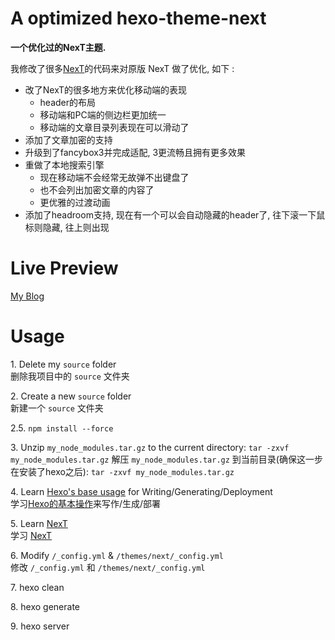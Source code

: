 # A optimized hexo-theme-next

**一个优化过的NexT主题.** 

我修改了很多[NexT](https://github.com/iissnan/hexo-theme-next)的代码来对原版 NexT 做了优化, 如下 : 

- 改了NexT的很多地方来优化移动端的表现
    -  header的布局
    -  移动端和PC端的侧边栏更加统一
    -  移动端的文章目录列表现在可以滑动了
- 添加了文章加密的支持
- 升级到了fancybox3并完成适配, 3更流畅且拥有更多效果
- 重做了本地搜索引擎
    - 现在移动端不会经常无故弹不出键盘了
    - 也不会列出加密文章的内容了
    - 更优雅的过渡动画
- 添加了headroom支持, 现在有一个可以会自动隐藏的header了, 往下滚一下鼠标则隐藏, 往上则出现


# Live Preview

[My Blog](https://hulinhong.com)


# Usage

<!-- 0\. Install [Hexo](https://hexo.io/docs/index.html)  
    安装 [Hexo](https://hexo.io/zh-cn/docs/) -->

1\. Delete my `source` folder  
    删除我项目中的 `source` 文件夹

2\. Create a new `source` folder  
    新建一个 `source` 文件夹
    
2.5\. `npm install --force`
    
3\. Unzip `my_node_modules.tar.gz` to the current directory: `tar -zxvf my_node_modules.tar.gz`
    解压 `my_node_modules.tar.gz` 到当前目录(确保这一步在安装了hexo之后): `tar -zxvf my_node_modules.tar.gz`

4\. Learn [Hexo's base usage](https://hexo.io/docs/index.html) for Writing/Generating/Deployment  
    学习[Hexo的基本操作](https://hexo.io/zh-cn/docs/index.html)来写作/生成/部署

5\. Learn [NexT](http://theme-next.iissnan.com/getting-started.html)  
    学习 [NexT](http://theme-next.iissnan.com/getting-started.html)

6\. Modify ` /_config.yml ` & ` /themes/next/_config.yml `  
    修改 ` /_config.yml ` 和 ` /themes/next/_config.yml `

7\. hexo clean

8\. hexo generate

9\. hexo server